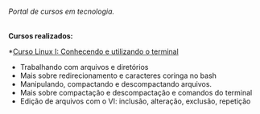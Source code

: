 ###### Portal de cursos em tecnologia.

**Cursos realizados:**
  
  *[Curso Linux I: Conhecendo e utilizando o terminal](https://cursos.alura.com.br/course/linux-ubuntu)
  - Trabalhando com arquivos e diretórios
  - Mais sobre redirecionamento e caracteres coringa no bash
  - Manipulando, compactando e descompactando arquivos.
  - Mais sobre compactação e descompactação e comandos do terminal
  - Edição de arquivos com o VI: inclusão, alteração, exclusão, repetição
